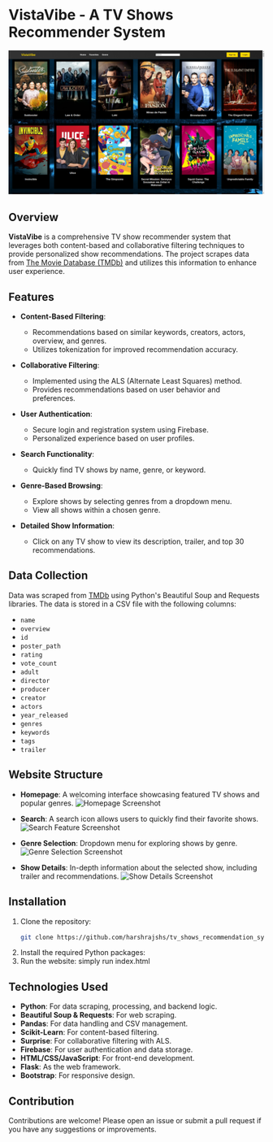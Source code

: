 # VistaVibe - A TV Shows Recommender System

![VistaVibe Banner](homepage.png)

## Overview
**VistaVibe** is a comprehensive TV show recommender system that leverages both content-based and collaborative filtering techniques to provide personalized show recommendations. The project scrapes data from [The Movie Database (TMDb)](https://www.themoviedb.org/tv) and utilizes this information to enhance user experience.

## Features
- **Content-Based Filtering**: 
  - Recommendations based on similar keywords, creators, actors, overview, and genres.
  - Utilizes tokenization for improved recommendation accuracy.
  
- **Collaborative Filtering**:
  - Implemented using the ALS (Alternate Least Squares) method.
  - Provides recommendations based on user behavior and preferences.

- **User Authentication**:
  - Secure login and registration system using Firebase.
  - Personalized experience based on user profiles.

- **Search Functionality**:
  - Quickly find TV shows by name, genre, or keyword.

- **Genre-Based Browsing**:
  - Explore shows by selecting genres from a dropdown menu.
  - View all shows within a chosen genre.

- **Detailed Show Information**:
  - Click on any TV show to view its description, trailer, and top 30 recommendations.
  
## Data Collection
Data was scraped from [TMDb](https://www.themoviedb.org/tv) using Python's Beautiful Soup and Requests libraries. The data is stored in a CSV file with the following columns:
- `name`
- `overview`
- `id`
- `poster_path`
- `rating`
- `vote_count`
- `adult`
- `director`
- `producer`
- `creator`
- `actors`
- `year_released`
- `genres`
- `keywords`
- `tags`
- `trailer`

## Website Structure
- **Homepage**: A welcoming interface showcasing featured TV shows and popular genres.
  ![Homepage Screenshot](path/to/homepage/screenshot.png)

- **Search**: A search icon allows users to quickly find their favorite shows.
  ![Search Feature Screenshot](path/to/search/screenshot.png)

- **Genre Selection**: Dropdown menu for exploring shows by genre.
  ![Genre Selection Screenshot](path/to/genre/screenshot.png)

- **Show Details**: In-depth information about the selected show, including trailer and recommendations.
  ![Show Details Screenshot](path/to/show/details/screenshot.png)

## Installation
1. Clone the repository:
   ```bash
   git clone https://github.com/harshrajshs/tv_shows_recommendation_system.git
2. Install the required Python packages:
3. Run the website:
   simply run index.html
## Technologies Used
- **Python**: For data scraping, processing, and backend logic.
- **Beautiful Soup & Requests**: For web scraping.
- **Pandas**: For data handling and CSV management.
- **Scikit-Learn**: For content-based filtering.
- **Surprise**: For collaborative filtering with ALS.
- **Firebase**: For user authentication and data storage.
- **HTML/CSS/JavaScript**: For front-end development.
- **Flask**: As the web framework.
- **Bootstrap**: For responsive design.

## Contribution
Contributions are welcome! Please open an issue or submit a pull request if you have any suggestions or improvements.
